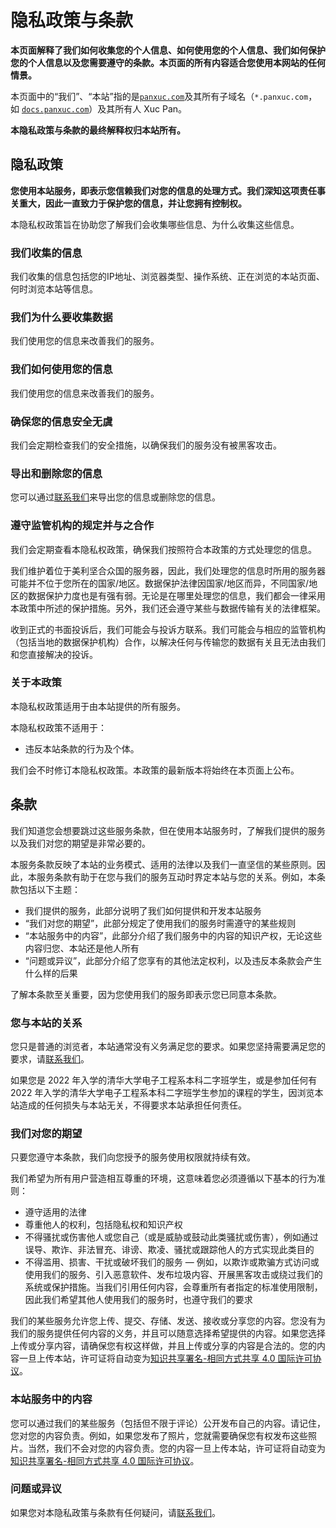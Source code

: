 # 隐私政策与条款

**本页面解释了我们如何收集您的个人信息、如何使用您的个人信息、我们如何保护您的个人信息以及您需要遵守的条款。本页面的所有内容适合您使用本网站的任何情景。**

本页面中的“我们”、“本站”指的是[`panxuc.com`](https://www.panxuc.com/)及其所有子域名（`*.panxuc.com`，如 [`docs.panxuc.com`](https://docs.panxuc.com/)）及其所有人 Xuc Pan。

**本隐私政策与条款的最终解释权归本站所有。**

## 隐私政策

**您使用本站服务，即表示您信赖我们对您的信息的处理方式。我们深知这项责任事关重大，因此一直致力于保护您的信息，并让您拥有控制权。**

本隐私权政策旨在协助您了解我们会收集哪些信息、为什么收集这些信息。

### 我们收集的信息

我们收集的信息包括您的IP地址、浏览器类型、操作系统、正在浏览的本站页面、何时浏览本站等信息。

### 我们为什么要收集数据

我们使用您的信息来改善我们的服务。

### 我们如何使用您的信息

我们使用您的信息来改善我们的服务。

### 确保您的信息安全无虞

我们会定期检查我们的安全措施，以确保我们的服务没有被黑客攻击。

### 导出和删除您的信息

您可以通过[联系我们](mailto:panxuc@panxuc.com)来导出您的信息或删除您的信息。

### 遵守监管机构的规定并与之合作

我们会定期查看本隐私权政策，确保我们按照符合本政策的方式处理您的信息。

我们维护着位于美利坚合众国的服务器，因此，我们处理您的信息时所用的服务器可能并不位于您所在的国家/地区。数据保护法律因国家/地区而异，不同国家/地区的数据保护力度也是有强有弱。无论是在哪里处理您的信息，我们都会一律采用本政策中所述的保护措施。另外，我们还会遵守某些与数据传输有关的法律框架。

收到正式的书面投诉后，我们可能会与投诉方联系。我们可能会与相应的监管机构（包括当地的数据保护机构）合作，以解决任何与传输您的数据有关且无法由我们和您直接解决的投诉。

### 关于本政策

本隐私权政策适用于由本站提供的所有服务。

本隐私权政策不适用于：

- 违反本站条款的行为及个体。

我们会不时修订本隐私权政策。本政策的最新版本将始终在本页面上公布。

## 条款

我们知道您会想要跳过这些服务条款，但在使用本站服务时，了解我们提供的服务以及我们对您的期望是非常必要的。

本服务条款反映了本站的业务模式、适用的法律以及我们一直坚信的某些原则。因此，本服务条款有助于在您与我们的服务互动时界定本站与您的关系。例如，本条款包括以下主题：

- 我们提供的服务，此部分说明了我们如何提供和开发本站服务
- “我们对您的期望”，此部分规定了使用我们的服务时需遵守的某些规则
- “本站服务中的内容”，此部分介绍了我们服务中的内容的知识产权，无论这些内容归您、本站还是他人所有
- “问题或异议”，此部分介绍了您享有的其他法定权利，以及违反本条款会产生什么样的后果

了解本条款至关重要，因为您使用我们的服务即表示您已同意本条款。

### 您与本站的关系

您只是普通的浏览者，本站通常没有义务满足您的要求。如果您坚持需要满足您的要求，请[联系我们](mailto:panxuc@panxuc.com)。

如果您是 2022 年入学的清华大学电子工程系本科二字班学生，或是参加任何有 2022 年入学的清华大学电子工程系本科二字班学生参加的课程的学生，因浏览本站造成的任何损失与本站无关，不得要求本站承担任何责任。

### 我们对您的期望

只要您遵守本条款，我们向您授予的服务使用权限就持续有效。

我们希望为所有用户营造相互尊重的环境，这意味着您必须遵循以下基本的行为准则：

- 遵守适用的法律
- 尊重他人的权利，包括隐私权和知识产权
- 不得骚扰或伤害他人或您自己（或是威胁或鼓动此类骚扰或伤害），例如通过误导、欺诈、非法冒充、诽谤、欺凌、骚扰或跟踪他人的方式实现此类目的
- 不得滥用、损害、干扰或破坏我们的服务 — 例如，以欺诈或欺骗方式访问或使用我们的服务、引入恶意软件、发布垃圾内容、开展黑客攻击或绕过我们的系统或保护措施。当我们引用任何内容，会尊重所有者指定的标准使用限制，因此我们希望其他人使用我们的服务时，也遵守我们的要求

我们的某些服务允许您上传、提交、存储、发送、接收或分享您的内容。您没有为我们的服务提供任何内容的义务，并且可以随意选择希望提供的内容。如果您选择上传或分享内容，请确保您有权这样做，并且上传或分享的内容是合法的。您的内容一旦上传本站，许可证将自动变为[知识共享署名-相同方式共享 4.0 国际许可协议](https://creativecommons.org/licenses/by-sa/4.0/deed.zh-hans)。

### 本站服务中的内容

您可以通过我们的某些服务（包括但不限于评论）公开发布自己的内容。请记住，您对您的内容负责。例如，如果您发布了照片，您就需要确保您有权发布这些照片。当然，我们不会对您的内容负责。您的内容一旦上传本站，许可证将自动变为[知识共享署名-相同方式共享 4.0 国际许可协议](https://creativecommons.org/licenses/by-sa/4.0/deed.zh-hans)。

### 问题或异议

如果您对本隐私政策与条款有任何疑问，请[联系我们](mailto:panxuc@panxuc.com)。
